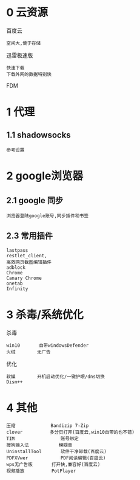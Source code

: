 
# 0 云资源

百度云

    空间大,便于存储

迅雷极速版

    快速下载
    下载外网的数据特别快

FDM
    
        

# 1 代理

## 1.1 shadowsocks

    参考设置


# 2 google浏览器

## 2.1 google 同步

    浏览器登陆google账号,同步插件和书签


## 2.3 常用插件

    lastpass
    restlet_client,
    高效网页截图编辑插件
    adblock
    Chrome
    Canary Chrome
    onetab
    Infinity


# 3 杀毒/系统优化

杀毒

    win10       自带windowsDefender
    火绒        无广告   
    
优化
    
    软媒        开机启动优化/一键护眼/dns切换
    Dism++      



# 4 其他


    压缩             Bandizip 7-Zip 
    clover          多分页打开(百度云,win10自带的也不错)
    TIM                 账号绑定
    搜狗输入法           模糊音
    UninstallTool       软件干净卸载(百度云)
    PDFXVwer            PDF阅读编辑(百度云)
    wps无广告版       打开快,兼容好(百度云)
    视频播放          PotPlayer
